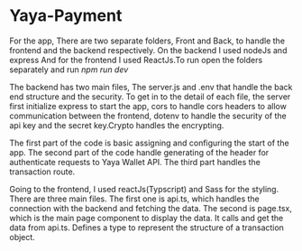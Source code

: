 # Yaya-Payment

For the app, There are two separate folders, Front and Back, to handle the frontend and the backend respectively. On the backend I used nodeJs and express And for the frontend I used ReactJs.To run open the folders separately and run *npm run dev*

The backend has two main files, The server.js and .env that handle the back end structure and the security. To get in to the detail of each file, the server first initialize express to start the app, cors to handle cors headers to allow communication between the frontend, dotenv to handle the security of the api key and the secret key.Crypto handles the encrypting.

The first part of the code is basic assigning and configuring the start of the app. The second part of the code handle generating of the header for authenticate requests to Yaya Wallet API. The third part handles the transaction route.


Going to the frontend, I used reactJs(Typscript) and Sass for the styling. There are three main files. The first one is api.ts, which handles the connection with the backend and fetching the data. The second is page.tsx, which is the main page component to display the data. It calls and get the data from api.ts. Defines a type to represent the structure of a transaction object.